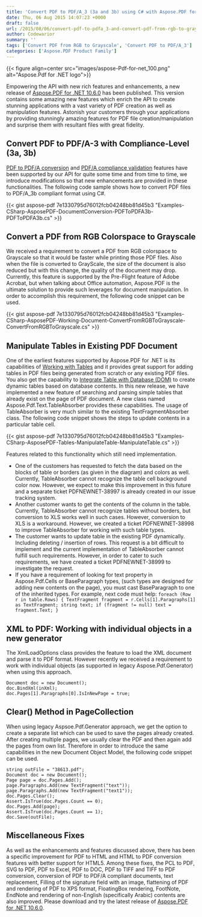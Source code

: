 ```yaml
---
title: 'Convert PDF to PDF/A_3 (3a and 3b) using C# with Aspose.PDF for .NET 10.6.0'
date: Thu, 06 Aug 2015 14:07:23 +0000
draft: false
url: /2015/08/06/convert-pdf-to-pdfa_3-and-convert-pdf-from-rgb-to-grayscale-using-csharp-asp.net/
author: Codewarior
summary: ''
tags: ['Convert PDF from RGB to Grayscale', 'Convert PDF to PDF/A_3']
categories: ['Aspose.PDF Product Family']
---
```




{{< figure align=center src="images/aspose-Pdf-for-net_100.png" alt="Aspose.Pdf for .NET logo">}}


Empowering the API with new rich features and enhancements, a new release of [Aspose.PDF for .NET 10.6.0][1] has been published. This version contains some amazing new features which enrich the API to create stunning applications with a vast variety of PDF creation as well as manipulation features. Astonish your customers through your applications by providing stunningly amazing features for PDF file creation/manipulation and surprise them with resultant files with great fidelity.

## Convert PDF to PDF/A-3 with Compliance-Level (3a, 3b)

[PDF to PDF/A conversion][2] and [PDF/A compliance validation][3] features have been supported by our API for quite some time and from time to time, we introduce modifications so that new enhancements are provided in these functionalities. The following code sample shows how to convert PDF files to PDF/A\_3b compliant format using C#.

{{< gist aspose-pdf 7e1330795d76012fcb04248bb81d45b3 "Examples-CSharp-AsposePDF-DocumentConversion-PDFToPDFA3b-PDFToPDFA3b.cs" >}}

## Convert a PDF from RGB Colorspace to Grayscale

We received a requirement to convert a PDF from RGB colorspace to Grayscale so that it would be faster while printing those PDF files. Also when the file is converted to GrayScale, the size of the document is also reduced but with this change, the quality of the document may drop. Currently, this feature is supported by the Pre-Flight feature of Adobe Acrobat, but when talking about Office automation, Aspose.PDF is the ultimate solution to provide such leverages for document manipulation. In order to accomplish this requirement, the following code snippet can be used.

{{< gist aspose-pdf 7e1330795d76012fcb04248bb81d45b3 "Examples-CSharp-AsposePDF-Working-Document-ConvertFromRGBToGrayscale-ConvertFromRGBToGrayscale.cs" >}}

## Manipulate Tables in Existing PDF Document

One of the earliest features supported by Aspose.PDF for .NET is its capabilities of [Working with Tables][4] and it provides great support for adding tables in PDF files being generated from scratch or any existing PDF files. You also get the capability to [Integrate Table with Database (DOM)][5] to create dynamic tables based on database contents. In this new release, we have implemented a new feature of searching and parsing simple tables that already exist on the page of PDF document. A new class named Aspose.Pdf.Text.TableAbsorber provides these capabilities. The usage of TableAbsorber is very much similar to the existing TextFragmentAbsorber class. The following code snippet shows the steps to update contents in a particular table cell.

{{< gist aspose-pdf 7e1330795d76012fcb04248bb81d45b3 "Examples-CSharp-AsposePDF-Tables-ManipulateTable-ManipulateTable.cs" >}}

Features related to this functionality which still need implementation.

*   One of the customers has requested to fetch the data based on the blocks of table or borders (as given in the diagram) and colors as well. Currently, TableAbsorber cannot recognize the table cell background color now. However, we expect to make this improvement in this future and a separate ticket PDFNEWNET-38997 is already created in our issue tracking system.
*   Another customer wants to get the contents of the column in the table. Currently, TableAbsorber cannot recognize tables without borders, but conversion to XLS works well in such cases. However, conversion to XLS is a workaround. However, we created a ticket PDFNEWNET-38998 to improve TableAbsorber for working with such table types.
*   The customer wants to update table in the existing PDF dynamically. Including deleting / insertion of rows. This request is a bit difficult to implement and the current implementation of TableAbsorber cannot fulfill such requirements. However, in order to cater to such requirements, we have created a ticket PDFNEWNET-38999 to investigate the request.
*   If you have a requirement of looking for text property in Aspose.Pdf.Cells or BaseParagraph types, (such types are designed for adding new contents on the page), you must cast BaseParagraph to one of the inherited types. For example, next code must help: `foreach (Row r in table.Rows) { TextFragment fragment = r.Cells[1].Paragraphs[1] as TextFragment; string text; if (fragment != null) text = fragment.Text; }`

## XML to PDF: Working with individual objects in a new generator

The XmlLoadOptions class provides the feature to load the XML document and parse it to PDF format. However recently we received a requirement to work with individual objects (as supported in legacy Aspose.Pdf.Generator) when using this approach.

```
Document doc = new Document();
doc.BindXml(inXml);
doc.Pages[1].Paragraphs[0].IsInNewPage = true;
```

## Clear() Method in PageCollection

When using legacy Aspsoe.Pdf.Generator approach, we get the option to create a separate list which can be used to save the pages already created. After creating multiple pages, we usually clear the PDF and then again add the pages from own list. Therefore in order to introduce the same capabilities in the new Document Object Model, the following code snippet can be used.

```
string outFile = "38613.pdf";
Document doc = new Document();
Page page = doc.Pages.Add();
page.Paragraphs.Add(new TextFragment("text"));
page.Paragraphs.Add(new TextFragment("text1"));
doc.Pages.Clear();
Assert.IsTrue(doc.Pages.Count == 0);
doc.Pages.Add(page);
Assert.IsTrue(doc.Pages.Count == 1);
doc.Save(outFile);
```

## Miscellaneous Fixes

As well as the enhancements and features discussed above, there has been a specific improvement for PDF to HTML and HTML to PDF conversion features with better support for HTML5. Among these fixes, the PCL to PDF, SVG to PDF, PDF to Excel, PDF to DOC, PDF to TIFF and TIFF to PDF conversion, conversion of PDF to PDF/A compliant documents, text replacement, Filling of the signature field with an image, flattening of PDF and rendering of PDF to XPS format, FloatingBox rendering, FootNote, EndNote and rendering of non-English (specifically Arabic) contents are also improved. Please download and try the latest release of [Aspose.PDF for .NET 10.6.0][6].




[1]: https://downloads.aspose.com/pdf/net
[2]: https://docs.aspose.com/display/pdfnet/Convert+PDF+file+to+other+Formats
[3]: https://docs.aspose.com/display/pdfnet/Manipulate+PDF+Document#ManipulatePDFDocument-ValidatePDFDocumentforPDFAStandard(A1AandA1B)
[4]: https://docs.aspose.com/display/pdfnet/Working+with+Tables
[5]: https://docs.aspose.com/display/pdfnet/Manipulate+and+Integrate+Table
[6]: https://downloads.aspose.com/pdf/net





